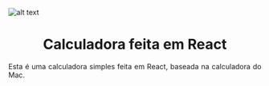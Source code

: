 ![alt text](https://img.icons8.com/nolan/2x/react-native.png)

<h1 align="center"> Calculadora feita em React</h1>

<p align="justify"> Esta é uma calculadora simples feita em React, baseada na calculadora do Mac.</p>

